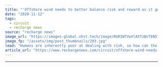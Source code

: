 ```yaml
---
title: "'Offshore wind needs to better balance risk and reward as it gears up for gigawatts'"
date: "2020-11-12"
tags: 
  - circuit
  - recharge news
source: "recharge news"
image_url: "https://images-global.nhst.tech/image/RGRIWTVwVlA5TzBvTEN5Tnl6UzJuL3lxeVc4S1JLWERJVWhJK2FIQ0RYOD0=/nhst/binary/51676782933aeb1f480a789a9d6bc64b"
image_fp: "/assets/img/post_thumbnails/203.jpg"
lead: "Humans are inherently poor at dealing with risk, so how can the sector keep up the pace of developing the technologies it needs to keep expanding? asks Michael Stephenson"
article_url: "https://www.rechargenews.com/circuit/offshore-wind-needs-to-better-balance-risk-and-reward-as-it-gears-up-for-gigawatts/2-1-911877"
---
```


---
